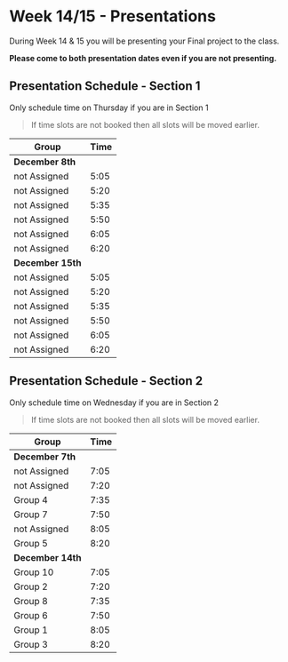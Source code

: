 # Week 14/15 - Presentations

During Week 14 & 15 you will be presenting your Final project to the class.

**Please come to both presentation dates even if you are not presenting.**

## Presentation Schedule - Section 1

Only schedule time on Thursday if you are in Section 1

> If time slots are not booked then all slots will be moved earlier.

| Group             | Time |
| ----------------- | ---- |
| **December 8th**  |      |
| not Assigned      | 5:05 |
| not Assigned      | 5:20 |
| not Assigned      | 5:35 |
| not Assigned      | 5:50 |
| not Assigned      | 6:05 |
| not Assigned      | 6:20 |
| **December 15th** |      |
| not Assigned      | 5:05 |
| not Assigned      | 5:20 |
| not Assigned      | 5:35 |
| not Assigned      | 5:50 |
| not Assigned      | 6:05 |
| not Assigned      | 6:20 |

## Presentation Schedule - Section 2

Only schedule time on Wednesday if you are in Section 2

> If time slots are not booked then all slots will be moved earlier.

| Group             | Time |
| ----------------- | ---- |
| **December 7th**  |      |
| not Assigned      | 7:05 |
| not Assigned      | 7:20 |
| Group 4           | 7:35 |
| Group 7           | 7:50 |
| not Assigned      | 8:05 |
| Group 5           | 8:20 |
| **December 14th** |      |
| Group 10          | 7:05 |
| Group 2           | 7:20 |
| Group 8           | 7:35 |
| Group 6           | 7:50 |
| Group 1           | 8:05 |
| Group 3           | 8:20 |
